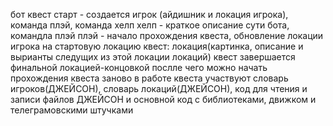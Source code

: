 бот квест
старт -  создается игрок (айдишник и локация игрока), команда плэй, команда хелп
хелп - краткое описание сути бота, командла плэй
плэй - начало прохождения квеста, обновление локации игрока на стартовую локацию
квест: локация(картинка, описание и вырианты следущих из этой локации локаций)
квест завершается финальной локацией-концовкой послле чего можно начать прохождения квеста заново
в работе квеста участвуют словарь игроков(ДЖЕЙСОН), словарь локаций(ДЖЕЙСОН), код для чтения и записи файлов ДЖЕЙСОН и основной код с библиотеками, движком и телеграмовскими штучками